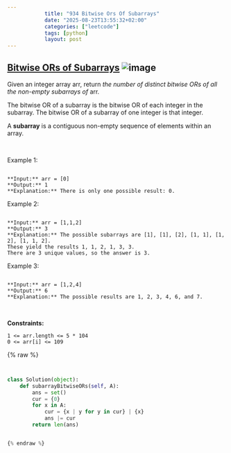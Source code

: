 ```yaml
---
            title: "934 Bitwise Ors Of Subarrays"
            date: "2025-08-23T13:55:32+02:00"
            categories: ["leetcode"]
            tags: [python]
            layout: post
---
```

            
## [Bitwise ORs of Subarrays](https://leetcode.com/problems/bitwise-ors-of-subarrays) ![image](https://img.shields.io/badge/Difficulty-Medium-orange)

Given an integer array arr, return *the number of distinct bitwise ORs of all the non-empty subarrays of* arr.

The bitwise OR of a subarray is the bitwise OR of each integer in the subarray. The bitwise OR of a subarray of one integer is that integer.

A **subarray** is a contiguous non-empty sequence of elements within an array.

 

Example 1:

```

**Input:** arr = [0]
**Output:** 1
**Explanation:** There is only one possible result: 0.

```

Example 2:

```

**Input:** arr = [1,1,2]
**Output:** 3
**Explanation:** The possible subarrays are [1], [1], [2], [1, 1], [1, 2], [1, 1, 2].
These yield the results 1, 1, 2, 1, 3, 3.
There are 3 unique values, so the answer is 3.

```

Example 3:

```

**Input:** arr = [1,2,4]
**Output:** 6
**Explanation:** The possible results are 1, 2, 3, 4, 6, and 7.

```

 

**Constraints:**

	1 <= arr.length <= 5 * 104
	0 <= arr[i] <= 109

{% raw %}


```python


class Solution(object):
    def subarrayBitwiseORs(self, A):
        ans = set()
        cur = {0}
        for x in A:
            cur = {x | y for y in cur} | {x}
            ans |= cur
        return len(ans)


{% endraw %}
```
